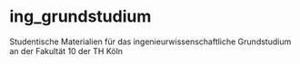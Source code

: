 # ing_grundstudium
Studentische Materialien für das ingenieurwissenschaftliche Grundstudium an der Fakultät 10 der TH Köln

